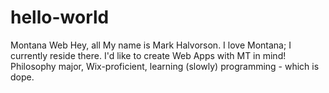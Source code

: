 # hello-world
Montana Web
Hey, all
My name is Mark Halvorson. I love Montana; I currently reside there. I'd like to create Web Apps with MT in mind!
Philosophy major, Wix-proficient, learning (slowly) programming - which is dope.

